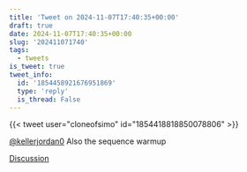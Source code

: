 ```yaml
---
title: 'Tweet on 2024-11-07T17:40:35+00:00'
draft: true
date: 2024-11-07T17:40:35+00:00
slug: '202411071740'
tags:
  - tweets
is_tweet: true
tweet_info:
  id: '1854458921676951869'
  type: 'reply'
  is_thread: False
---
```




{{< tweet user="cloneofsimo" id="1854418818850078806" >}}

[@kellerjordan0](https://x.com/kellerjordan0) Also the sequence warmup

[Discussion](https://x.com/sytelus/status/1854458921676951869)

